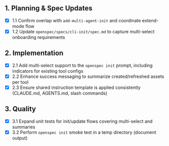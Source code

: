 ## 1. Planning & Spec Updates
- [x] 1.1 Confirm overlap with `add-multi-agent-init` and coordinate extend-mode flow
- [x] 1.2 Update `openspec/specs/cli-init/spec.md` to capture multi-select onboarding requirements

## 2. Implementation
- [x] 2.1 Add multi-select support to the `openspec init` prompt, including indicators for existing tool configs
- [x] 2.2 Enhance success messaging to summarize created/refreshed assets per tool
- [x] 2.3 Ensure shared instruction template is applied consistently (CLAUDE.md, AGENTS.md, slash commands)

## 3. Quality
- [x] 3.1 Expand unit tests for init/update flows covering multi-select and summaries
- [x] 3.2 Perform `openspec init` smoke test in a temp directory (document output)
